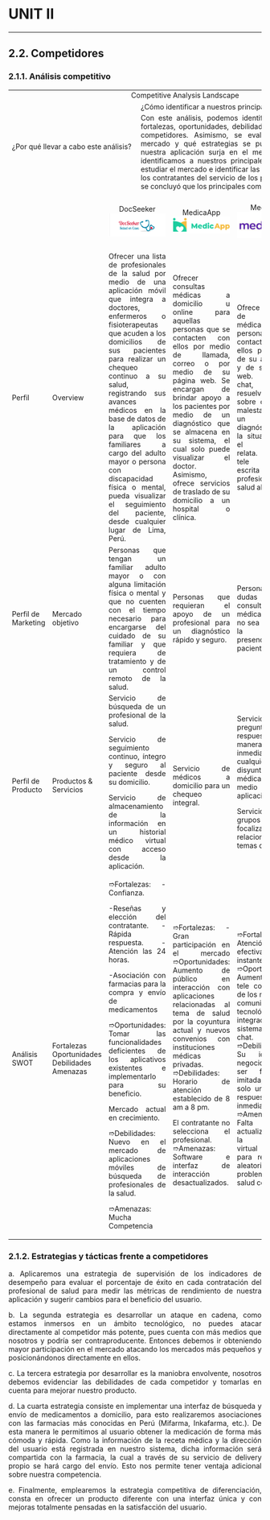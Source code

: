 # **UNIT II**

---

## 2.2. Competidores

### 2.1.1. Análisis competitivo

<table>
    <tr>
        <td colspan=8 align="center">Competitive Analysis Landscape</td>
    <tr>
    <tr>
        <td rowspan=2 colspan=4 align="justify">¿Por qué llevar a cabo este análisis?</td>
        <td colspan=6 align="justify">¿Cómo identificar a nuestros principales competidores? </td>
    </tr>
    <tr>
        <td colspan=6 align="justify">Con este análisis, podemos identificar el FODA, es decir, las fortalezas, oportunidades, debilidades y amenazas de nuestros competidores. Asimismo, se evalúa su participación en el mercado y qué estrategias se pueden desarrollar para que nuestra aplicación surja en el mercado laboral. Pero ¿Cómo identificamos a nuestros principales competidores?, Debemos estudiar el mercado e identificar las aplicaciones más usadas por los contratantes del servicio de los profesionales de la salud. Así se concluyó que los principales competidores son: </td>
    </tr>
    <tr>
        <td></td>
        <td></td>
        <td align="center" colspan=3>DocSeeker <img src="../2/images/logo-docseeker.png"> </td>
        <td align="center">MedicaApp <img src="../2/images/logo-medicapp.png"> </td>
        <td align="center">MediQuo <img src="../2/images/logo-mediquo.png"> </td>
        <td align="center">Heal <img src="../2/images/logo-heal.png"> </td>
    </tr>
    <tr>
        <td>Perfil</td>
        <td>Overview</td>
        <td colspan=3 align="justify">Ofrecer una lista de profesionales de la salud por medio de una aplicación móvil que integra a doctores, enfermeros o fisioterapeutas que acuden a los domicilios de sus pacientes para realizar un chequeo continuo a su salud, registrando sus avances médicos en la base de datos de la aplicación para que los familiares a cargo del adulto mayor o persona con discapacidad física o mental, pueda visualizar el seguimiento del paciente, desde cualquier lugar de Lima, Perú. </td>
        <td align="justify">Ofrecer consultas médicas a domicilio u online para aquellas personas que se contacten con ellos por medio de llamada, correo o por medio de su página web. Se encargan de brindar apoyo a los pacientes por medio de un diagnóstico que se almacena en su sistema, el cual solo puede visualizar el doctor. Asimismo, ofrece servicios de traslado de su domicilio a un hospital o clínica. </td>
        <td align="justify">Ofrece un chat de atención médica a las personas que se contacten con ellos por medio de su aplicación y de su página web. En este chat, se resuelven dudas sobre dolencias, malestares y dan un breve diagnóstico ante la situación que el paciente relata. Es una tele consulta escrita con un profesional de la salud aleatorio.</td>
        <td align="justify">Ofrece atención primaria a personas que requieran el servicio de un profesional de la salud específicamente en el lugar donde se sientan más cómodos. Es una aplicación conectada con Medicare que es la aplicación de salud del Gobierno de los Estados Unidos y permite acceder a médicos o enfermeros practicantes o graduados certificados. Estableciendo una relación solida entre el paciente y el proveedor para aumentar el nivel de confianza.</td>
    </tr>
    <tr>
        <td>Perfil de Marketing</td>
        <td>Mercado objetivo</td>
        <td colspan=3 align="justify">Personas que tengan un familiar adulto mayor o con alguna limitación física o mental y que no cuenten con el tiempo necesario para encargarse del cuidado de su familiar y que requiera de tratamiento y de un control remoto de la salud. </td>
        <td align="justify">Personas que requieran el apoyo de un profesional para un diagnóstico rápido y seguro. </td>
        <td align="justify">Personas con dudas o consultas médicas donde no sea necesario la revisión presencial del paciente. </td>
        <td align="justify">Personas mayores en todas las etapas de su proceso de salud, y aquellas que precisen de algún tratamiento. </td>
    </tr>
    <tr>
        <td>Perfil de Producto</td>
        <td>Productos & Servicios</td>
        <td colspan=3 align="justify">Servicio de búsqueda de un profesional de la salud.

Servicio de seguimiento continuo, íntegro y seguro al paciente desde su domicilio.

Servicio de almacenamiento de la información en un historial médico virtual con acceso desde la aplicación. </td>

<td align="justify">Servicio de médicos a domicilio para un chequeo integral. </td>
<td align="justify">Servicio de preguntas y respuestas de manera inmediata para cualquier disyuntiva médica por medio de su aplicación.

Servicio de grupos focalizados relacionados a temas de salud. </td>

<td align="justify">Servicio de médicos, enfermeros o practicantes médicos certificados a domicilio.

Servicio de exámenes físicos mensuales y anuales.

Servicio de vacunación integrado. </td>

</tr>
<tr>
<td>Análisis SWOT</td>
<td>Fortalezas Oportunidades Debilidades Amenazas</td>
<td colspan=3 align="justify">
➱Fortalezas:
- Confianza.

-Reseñas y elección del contratante.
-Rápida respuesta.
-Atención las 24 horas.

-Asociación con farmacias para la compra y envío de medicamentos

➱Oportunidades:
Tomar las funcionalidades deficientes de los aplicativos existentes e implementarlo para su beneficio.

Mercado actual en crecimiento.

➱Debilidades:
Nuevo en el mercado de aplicaciones móviles de búsqueda de profesionales de la salud.

➱Amenazas:
Mucha Competencia

</td>
<td align="justify">
➱Fortalezas: -Gran participación en el mercado 
➱Oportunidades: Aumento de público en interacción con aplicaciones relacionadas al tema de salud por la coyuntura actual y nuevos convenios con instituciones médicas privadas. 
➱Debilidades: Horario de atención establecido de 8 am a 8 pm.

El contratante no selecciona el profesional.
➱Amenazas: Software e interfaz de interacción desactualizados. </td>

<td align="justify">
➱Fortalezas: -Atención efectiva y al instante. 
➱Oportunidades: Aumento de la tele consultas y de los medios de comunicación tecnológicos integrados con sistemas de chat. 
➱Debilidades: Su idea de negocio puede ser fácilmente imitada, pues es solo un chat de respuesta inmediata. 
➱Amenazas: Falta de actualización de la máquina virtual integrada para respuestas aleatorias ante problemas de salud comunes. 
</td>
<td align="justify">
➱Fortalezas: -Gran participación en el mercado y con aumento constante

-Vínculo con Medicare
➱Oportunidades: Ampliar su zona de atención a nivel nacional en los Estados Unidos.

Expansión de su atención a México y América del Sur.
➱Debilidades: -Horario de atención de 8:00 am a 6:00 pm

-Sistema de atención y reserva de citas deficiente e irregular.
➱Amenazas: Sistema de atención, reserva de citas y facturación con deficiencias que perjudican su imagen con los contratantes.

</td>
</tr>

</table>

### 2.1.2. Estrategias y tácticas frente a competidores

<div align=justify>

a. Aplicaremos una estrategia de supervisión de los indicadores de desempeño para evaluar el porcentaje de éxito en cada contratación del profesional de salud para medir las métricas de rendimiento de nuestra aplicación y sugerir cambios para el beneficio del usuario.

b. La segunda estrategia es desarrollar un ataque en cadena, como estamos inmersos en un ámbito tecnológico, no puedes atacar directamente al competidor más potente, pues cuenta con más medios que nosotros y podría ser contraproducente. Entonces debemos ir obteniendo mayor participación en el mercado atacando los mercados más pequeños y posicionándonos directamente en ellos.

c. La tercera estrategia por desarrollar es la maniobra envolvente, nosotros debemos evidenciar las debilidades de cada competidor y tomarlas en cuenta para mejorar nuestro producto.

d. La cuarta estrategia consiste en implementar una interfaz de búsqueda y envío de medicamentos a domicilio, para esto realizaremos asociaciones con las farmacias más conocidas en Perú (Mifarma, Inkafarma, etc.). De esta manera le permitimos al usuario obtener la medicación de forma más cómoda y rápida. Como la información de la receta médica y la dirección del usuario está registrada en nuestro sistema, dicha información será compartida con la farmacia, la cual a través de su servicio de delivery propio se hará cargo del envío. Esto nos permite tener ventaja adicional sobre nuestra competencia.

e. Finalmente, emplearemos la estrategia competitiva de diferenciación, consta en ofrecer un producto diferente con una interfaz única y con mejoras totalmente pensadas en la satisfacción del usuario.

</div>
